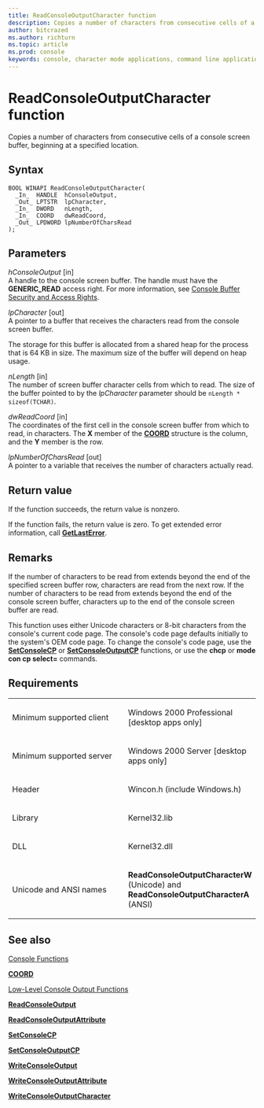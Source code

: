 ```yaml
---
title: ReadConsoleOutputCharacter function
description: Copies a number of characters from consecutive cells of a console screen buffer, beginning at a specified location.
author: bitcrazed
ms.author: richturn
ms.topic: article
ms.prod: console
keywords: console, character mode applications, command line applications, terminal applications, console api
---
```


# ReadConsoleOutputCharacter function


Copies a number of characters from consecutive cells of a console screen buffer, beginning at a specified location.

Syntax
------

```ManagedCPlusPlus
BOOL WINAPI ReadConsoleOutputCharacter(
  _In_  HANDLE  hConsoleOutput,
  _Out_ LPTSTR  lpCharacter,
  _In_  DWORD   nLength,
  _In_  COORD   dwReadCoord,
  _Out_ LPDWORD lpNumberOfCharsRead
);
```

Parameters
----------

*hConsoleOutput* \[in\]  
A handle to the console screen buffer. The handle must have the **GENERIC\_READ** access right. For more information, see [Console Buffer Security and Access Rights](console-buffer-security-and-access-rights.md).

*lpCharacter* \[out\]  
A pointer to a buffer that receives the characters read from the console screen buffer.

The storage for this buffer is allocated from a shared heap for the process that is 64 KB in size. The maximum size of the buffer will depend on heap usage.

*nLength* \[in\]  
The number of screen buffer character cells from which to read. The size of the buffer pointed to by the *lpCharacter* parameter should be `nLength * sizeof(TCHAR)`.

*dwReadCoord* \[in\]  
The coordinates of the first cell in the console screen buffer from which to read, in characters. The **X** member of the [**COORD**](coord-str.md) structure is the column, and the **Y** member is the row.

*lpNumberOfCharsRead* \[out\]  
A pointer to a variable that receives the number of characters actually read.

Return value
------------

If the function succeeds, the return value is nonzero.

If the function fails, the return value is zero. To get extended error information, call [**GetLastError**](https://msdn.microsoft.com/library/windows/desktop/ms679360).

Remarks
-------

If the number of characters to be read from extends beyond the end of the specified screen buffer row, characters are read from the next row. If the number of characters to be read from extends beyond the end of the console screen buffer, characters up to the end of the console screen buffer are read.

This function uses either Unicode characters or 8-bit characters from the console's current code page. The console's code page defaults initially to the system's OEM code page. To change the console's code page, use the [**SetConsoleCP**](setconsolecp.md) or [**SetConsoleOutputCP**](setconsoleoutputcp.md) functions, or use the **chcp** or **mode con cp select=** commands.

Requirements
------------

<table>
<colgroup>
<col width="50%" />
<col width="50%" />
</colgroup>
<tbody>
<tr class="odd">
<td><p>Minimum supported client</p></td>
<td><p>Windows 2000 Professional [desktop apps only]</p></td>
</tr>
<tr class="even">
<td><p>Minimum supported server</p></td>
<td><p>Windows 2000 Server [desktop apps only]</p></td>
</tr>
<tr class="odd">
<td><p>Header</p></td>
<td>Wincon.h (include Windows.h)</td>
</tr>
<tr class="even">
<td><p>Library</p></td>
<td>Kernel32.lib</td>
</tr>
<tr class="odd">
<td><p>DLL</p></td>
<td>Kernel32.dll</td>
</tr>
<tr class="even">
<td><p>Unicode and ANSI names</p></td>
<td><p><strong>ReadConsoleOutputCharacterW</strong> (Unicode) and <strong>ReadConsoleOutputCharacterA</strong> (ANSI)</p></td>
</tr>
<tr class="odd">
</tr>
<tr class="even">
</tr>
<tr class="odd">
</tr>
<tr class="even">
</tr>
</tbody>
</table>

## <span id="see_also"></span>See also


[Console Functions](console-functions.md)

[**COORD**](coord-str.md)

[Low-Level Console Output Functions](low-level-console-output-functions.md)

[**ReadConsoleOutput**](readconsoleoutput.md)

[**ReadConsoleOutputAttribute**](readconsoleoutputattribute.md)

[**SetConsoleCP**](setconsolecp.md)

[**SetConsoleOutputCP**](setconsoleoutputcp.md)

[**WriteConsoleOutput**](writeconsoleoutput.md)

[**WriteConsoleOutputAttribute**](writeconsoleoutputattribute.md)

[**WriteConsoleOutputCharacter**](writeconsoleoutputcharacter.md)

 

 




